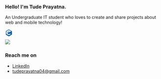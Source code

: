 ### Hello! I'm Tude Prayatna.

An Undergraduate IT student who loves to create and share projects about web and mobile technology!

<a href="#">
  <img align="left" alt="C" title="C (Programming Language)" width="24px" src="https://raw.githubusercontent.com/devicons/devicon/master/icons/c/c-original.svg" />
</a>


  
  <br>
  <br>

  <img height="180em" src="https://github-readme-stats-eight-theta.vercel.app/api/top-langs/?username=prayatnaaa&layout=compact&langs_count=8&theme=algolia"/>
</a>
</p>

### Reach me on
- <a href="https://www.linkedin.com/in/tude-prayatna-6837562a2/">LinkedIn</a>
- tudeprayatna04@gmail.com

